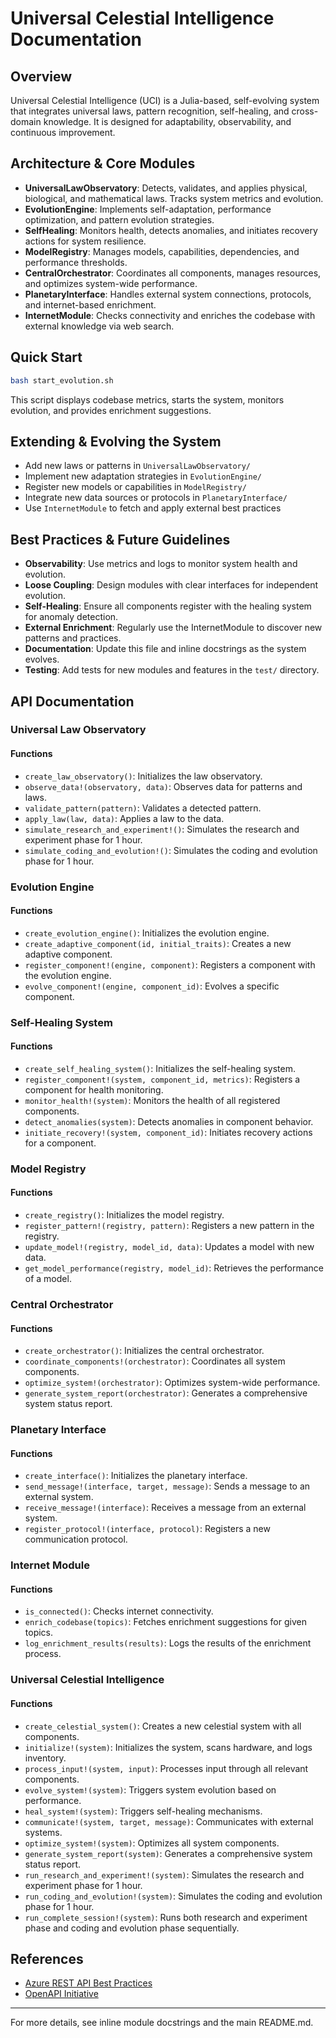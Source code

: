 # Universal Celestial Intelligence Documentation

## Overview
Universal Celestial Intelligence (UCI) is a Julia-based, self-evolving system that integrates universal laws, pattern recognition, self-healing, and cross-domain knowledge. It is designed for adaptability, observability, and continuous improvement.

## Architecture & Core Modules

- **UniversalLawObservatory**: Detects, validates, and applies physical, biological, and mathematical laws. Tracks system metrics and evolution.
- **EvolutionEngine**: Implements self-adaptation, performance optimization, and pattern evolution strategies.
- **SelfHealing**: Monitors health, detects anomalies, and initiates recovery actions for system resilience.
- **ModelRegistry**: Manages models, capabilities, dependencies, and performance thresholds.
- **CentralOrchestrator**: Coordinates all components, manages resources, and optimizes system-wide performance.
- **PlanetaryInterface**: Handles external system connections, protocols, and internet-based enrichment.
- **InternetModule**: Checks connectivity and enriches the codebase with external knowledge via web search.

## Quick Start
```sh
bash start_evolution.sh
```
This script displays codebase metrics, starts the system, monitors evolution, and provides enrichment suggestions.

## Extending & Evolving the System
- Add new laws or patterns in `UniversalLawObservatory/`
- Implement new adaptation strategies in `EvolutionEngine/`
- Register new models or capabilities in `ModelRegistry/`
- Integrate new data sources or protocols in `PlanetaryInterface/`
- Use `InternetModule` to fetch and apply external best practices

## Best Practices & Future Guidelines
- **Observability**: Use metrics and logs to monitor system health and evolution.
- **Loose Coupling**: Design modules with clear interfaces for independent evolution.
- **Self-Healing**: Ensure all components register with the healing system for anomaly detection.
- **External Enrichment**: Regularly use the InternetModule to discover new patterns and practices.
- **Documentation**: Update this file and inline docstrings as the system evolves.
- **Testing**: Add tests for new modules and features in the `test/` directory.

## API Documentation

### Universal Law Observatory

#### Functions

- `create_law_observatory()`: Initializes the law observatory.
- `observe_data!(observatory, data)`: Observes data for patterns and laws.
- `validate_pattern(pattern)`: Validates a detected pattern.
- `apply_law(law, data)`: Applies a law to the data.
- `simulate_research_and_experiment!()`: Simulates the research and experiment phase for 1 hour.
- `simulate_coding_and_evolution!()`: Simulates the coding and evolution phase for 1 hour.

### Evolution Engine

#### Functions

- `create_evolution_engine()`: Initializes the evolution engine.
- `create_adaptive_component(id, initial_traits)`: Creates a new adaptive component.
- `register_component!(engine, component)`: Registers a component with the evolution engine.
- `evolve_component!(engine, component_id)`: Evolves a specific component.

### Self-Healing System

#### Functions

- `create_self_healing_system()`: Initializes the self-healing system.
- `register_component!(system, component_id, metrics)`: Registers a component for health monitoring.
- `monitor_health!(system)`: Monitors the health of all registered components.
- `detect_anomalies(system)`: Detects anomalies in component behavior.
- `initiate_recovery!(system, component_id)`: Initiates recovery actions for a component.

### Model Registry

#### Functions

- `create_registry()`: Initializes the model registry.
- `register_pattern!(registry, pattern)`: Registers a new pattern in the registry.
- `update_model!(registry, model_id, data)`: Updates a model with new data.
- `get_model_performance(registry, model_id)`: Retrieves the performance of a model.

### Central Orchestrator

#### Functions

- `create_orchestrator()`: Initializes the central orchestrator.
- `coordinate_components!(orchestrator)`: Coordinates all system components.
- `optimize_system!(orchestrator)`: Optimizes system-wide performance.
- `generate_system_report(orchestrator)`: Generates a comprehensive system status report.

### Planetary Interface

#### Functions

- `create_interface()`: Initializes the planetary interface.
- `send_message!(interface, target, message)`: Sends a message to an external system.
- `receive_message!(interface)`: Receives a message from an external system.
- `register_protocol!(interface, protocol)`: Registers a new communication protocol.

### Internet Module

#### Functions

- `is_connected()`: Checks internet connectivity.
- `enrich_codebase(topics)`: Fetches enrichment suggestions for given topics.
- `log_enrichment_results(results)`: Logs the results of the enrichment process.

### Universal Celestial Intelligence

#### Functions

- `create_celestial_system()`: Creates a new celestial system with all components.
- `initialize!(system)`: Initializes the system, scans hardware, and logs inventory.
- `process_input!(system, input)`: Processes input through all relevant components.
- `evolve_system!(system)`: Triggers system evolution based on performance.
- `heal_system!(system)`: Triggers self-healing mechanisms.
- `communicate!(system, target, message)`: Communicates with external systems.
- `optimize_system!(system)`: Optimizes all system components.
- `generate_system_report(system)`: Generates a comprehensive system status report.
- `run_research_and_experiment!(system)`: Simulates the research and experiment phase for 1 hour.
- `run_coding_and_evolution!(system)`: Simulates the coding and evolution phase for 1 hour.
- `run_complete_session!(system)`: Runs both research and experiment phase and coding and evolution phase sequentially.

## References
- [Azure REST API Best Practices](https://docs.microsoft.com/en-us/azure/architecture/best-practices/)
- [OpenAPI Initiative](https://www.openapis.org/)

---
For more details, see inline module docstrings and the main README.md.
